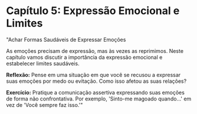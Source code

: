 # Capítulo 5: Expressão Emocional e Limites

"Achar Formas Saudáveis de Expressar Emoções

As emoções precisam de expressão, mas às vezes as reprimimos. Neste capítulo vamos discutir a importância da expressão emocional e estabelecer limites saudáveis.

**Reflexão:** Pense em uma situação em que você se recusou a expressar suas emoções por medo ou evitação. Como isso afetou as suas relações?

**Exercício:** Pratique a comunicação assertiva expressando suas emoções de forma não confrontativa. Por exemplo, 'Sinto-me magoado quando...' em vez de 'Você sempre faz isso.'"